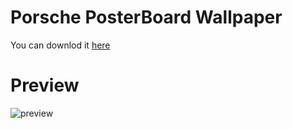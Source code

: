 # Porsche PosterBoard Wallpaper
You can downlod it [here](https://github.com/tmtco1/porsche-posterboard-wallpaper/releases)
# Preview
![preview](IMG_3118.gif)
